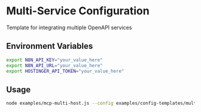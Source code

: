 # Multi-Service Configuration

Template for integrating multiple OpenAPI services

## Environment Variables

```bash
export N8N_API_KEY="your_value_here"
export N8N_API_URL="your_value_here"
export HOSTINGER_API_TOKEN="your_value_here"
```

## Usage

```bash
node examples/mcp-multi-host.js --config examples/config-templates/multi-service.json
```
